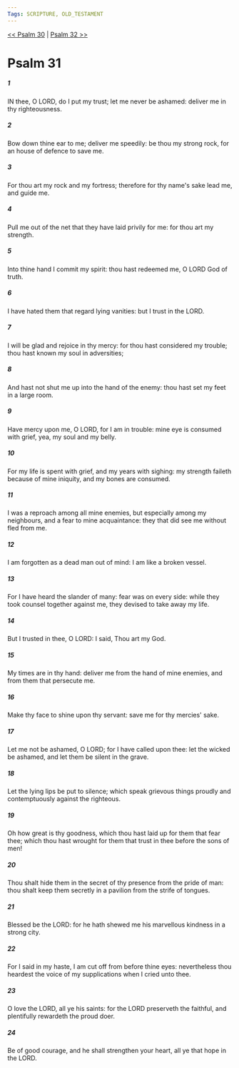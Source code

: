 ```yaml
---
Tags: SCRIPTURE, OLD_TESTAMENT
---
```


[<< Psalm 30](OLD_TESTAMENT/19_Psalms/Psalm_30.md) | [Psalm 32 >>](OLD_TESTAMENT/19_Psalms/Psalm_32.md)

# Psalm 31

##### 1
 IN thee, O LORD, do I put my trust; let me never be ashamed: deliver me in thy righteousness.
##### 2
 Bow down thine ear to me; deliver me speedily: be thou my strong rock, for an house of defence to save me.
##### 3
 For thou art my rock and my fortress; therefore for thy name's sake lead me, and guide me.
##### 4
 Pull me out of the net that they have laid privily for me: for thou art my strength.
##### 5
 Into thine hand I commit my spirit: thou hast redeemed me, O LORD God of truth.
##### 6
 I have hated them that regard lying vanities: but I trust in the LORD.
##### 7
 I will be glad and rejoice in thy mercy: for thou hast considered my trouble; thou hast known my soul in adversities;
##### 8
 And hast not shut me up into the hand of the enemy: thou hast set my feet in a large room.
##### 9
 Have mercy upon me, O LORD, for I am in trouble: mine eye is consumed with grief, yea, my soul and my belly.
##### 10
 For my life is spent with grief, and my years with sighing: my strength faileth because of mine iniquity, and my bones are consumed.
##### 11
 I was a reproach among all mine enemies, but especially among my neighbours, and a fear to mine acquaintance: they that did see me without fled from me.
##### 12
 I am forgotten as a dead man out of mind: I am like a broken vessel.
##### 13
 For I have heard the slander of many: fear was on every side: while they took counsel together against me, they devised to take away my life.
##### 14
 But I trusted in thee, O LORD: I said, Thou art my God.
##### 15
 My times are in thy hand: deliver me from the hand of mine enemies, and from them that persecute me.
##### 16
 Make thy face to shine upon thy servant: save me for thy mercies' sake.
##### 17
 Let me not be ashamed, O LORD; for I have called upon thee: let the wicked be ashamed, and let them be silent in the grave.
##### 18
 Let the lying lips be put to silence; which speak grievous things proudly and contemptuously against the righteous.
##### 19
 Oh how great is thy goodness, which thou hast laid up for them that fear thee; which thou hast wrought for them that trust in thee before the sons of men!
##### 20
 Thou shalt hide them in the secret of thy presence from the pride of man: thou shalt keep them secretly in a pavilion from the strife of tongues.
##### 21
 Blessed be the LORD: for he hath shewed me his marvellous kindness in a strong city.
##### 22
 For I said in my haste, I am cut off from before thine eyes: nevertheless thou heardest the voice of my supplications when I cried unto thee.
##### 23
 O love the LORD, all ye his saints: for the LORD preserveth the faithful, and plentifully rewardeth the proud doer.
##### 24
 Be of good courage, and he shall strengthen your heart, all ye that hope in the LORD.
